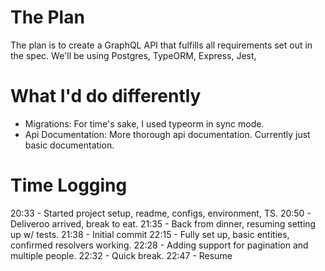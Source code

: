 # The Plan

The plan is to create a GraphQL API that fulfills all requirements set out in the spec. We'll be using Postgres, TypeORM, Express, Jest,

# What I'd do differently

- Migrations: For time's sake, I used typeorm in sync mode.
- Api Documentation: More thorough api documentation. Currently just basic documentation.

# Time Logging

20:33 - Started project setup, readme, configs, environment, TS.
20:50 - Deliveroo arrived, break to eat.
21:35 - Back from dinner, resuming setting up w/ tests.
21:38 - Initial commit
22:15 - Fully set up, basic entities, confirmed resolvers working.
22:28 - Adding support for pagination and multiple people.
22:32 - Quick break.
22:47 - Resume
